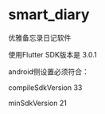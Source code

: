 # smart_diary

优雅备忘录日记软件

使用Flutter SDK版本是 3.0.1


android侧设置必须符合：

compileSdkVersion 33

minSdkVersion 21
